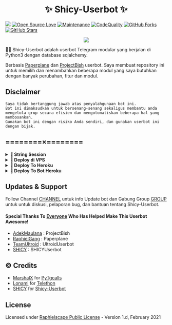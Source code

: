  <h1 align="center">✨  Shicy-Userbot ✨</h1>

<a href="https://github.com/sip-userbot/Shicy-Userbot/commits"> <img src="https://img.shields.io/github/last-commit/sip-userbot/Shicy-Userbot?color=red&logo=github&logoColor=blue&style=for-the-badge" /></a>
[![Open Source Love](https://badges.frapsoft.com/os/v2/open-source.png?v=103)](https://github.com/sip-userbot/Shicy-Userbot)
[![Maintenance](https://img.shields.io/badge/Maintained%3F-Yes-blue)](https://GitHub.com/sip-userbot/Shicy-Userbot/graphs/commit-activity)
[![CodeQuality](https://img.shields.io/codacy/grade/a723cb464d5a4d25be3152b5d71de82d?color=blue&logo=codacy)](https://app.codacy.com/gh/sip-userbot/Shicy-Userbot/dashboard)
[![GitHub Forks](https://img.shields.io/github/forks/sip-userbot/Shicy-Userbot?&logo=github)](https://github.com/sip-userbot/Shicy-Userbot/fork)
[![GitHub Stars](https://img.shields.io/github/stars/sip-userbot/Shicy-Userbot?&logo=github)](https://github.com/sip-userbot/Shicy-Userbot/stargazers)


<p align="center">
  <img src="https://telegra.ph/file/55d4f8d54263f20fbcb31.jpg">
</p>

👩‍💻 Shicy-Userbot adalah userbot Telegram modular yang berjalan di Python3 dengan database sqlalchemy.

Berbasis [Paperplane](https://github.com/RaphielGang/Telegram-UserBot) dan [ProjectBish](https://github.com/adekmaulana/ProjectBish) userbot.
Saya membuat repository ini untuk memilih dan menambahkan beberapa modul yang saya butuhkan dengan banyak perubahan, fitur dan modul.

## Disclaimer

```
Saya tidak bertanggung jawab atas penyalahgunaan bot ini.
Bot ini dimaksudkan untuk bersenang-senang sekaligus membantu anda
mengelola grup secara efisien dan mengotomatiskan beberapa hal yang membosankan.
Gunakan bot ini dengan risiko Anda sendiri, dan gunakan userbot ini dengan bijak.
```

## ========×========

<details>
<summary><b>🔗 String Session</b></summary>
<br>
    
> Anda memerlukan API_ID & API_HASH untuk menghasilkan sesi telethon. ambil APP ID dan API Hash di my.telegram.org
<h4> Generate Session via Repl: </h4>    
<p><a href="https://repl.it/sip-userbot/ShicyString?lite=1&outputonly=1"><img src="https://img.shields.io/badge/Generate%20On%20Repl-blueviolet?style=for-the-badge&logo=appveyor" width="200""/></a></p>
<h4> Generate Session via Telegram StringGen Bot: </h4>    
<p><a href="https://t.me/ShicyStringRobot"><img src="https://img.shields.io/badge/TG%20String%20Gen%20Bot-blueviolet?style=for-the-badge&logo=appveyor" width="200""/></a></p>
    
</details>

<details>
<summary><b>🔗 Deploy di VPS</b></summary>
<br>

### Tutorial Deploy di VPS


 • `git clone https://github.com/sip-userbot/Shicy-Userbot`

 • `cd Shicy-Userbot`

 • `pip3 install -U -r requirements.txt`

 • `mv sample_config.env config.env`

 • `nano config.env`
  - isi vars
  - Jika sudah 
  - ketik ctrl + S
  - ctrl + X

 • `screen -S Shicy-Userbot`

 • `bash start`

</details>

<details>
<summary><b>🔗 Deploy To Heroku</b></summary>
<br>

<p><a href="https://heroku.com/deploy?template=https://github.com/sip-userbot/Shicy-Userbot"><img src="https://img.shields.io/badge/BUAT DI-HEROKU-aqua?style=plastic&logo=heroku&logoColor=gold"width="300" /></a></p>

</details>

<details>
<summary><b>🔗 Deploy To Bot Heroku</b></summary>
<br>

<p><a href="https://telegram.dog/XTZ_HerokuBot?start=c2lwLXVzZXJib3QvU2hpY3ktVXNlcmJvdCBTaGljeS1Vc2VyYm90"><img src="https://img.shields.io/badge/BUAT DI -BOT HEROKU-aqua?style=plastic&logo=heroku&logoColor=gold"width="300" height="45" /></a></p>

</details>

## Updates & Support

Follow Channel [CHANNEL](https://t.me/ShicyxC0d) untuk info Update bot dan Gabung Group [GROUP](https://t.me/ShicyyXCode) untuk untuk diskusi, pelaporan bug, dan bantuan tentang Shicy-Userbot.

#### Special Thanks To [Everyone](https://github.com/mrismanaziz/Man-Userbot/graphs/contributors) Who Has Helped Make This Userbot Awesome!
-  [AdekMaulana](https://github.com/adekmaulana) : ProjectBish
-  [RaphielGang](https://github.com/RaphielGang) : Paperplane
-  [TeamUltroid](https://github.com/TeamUltroid/Ultroid) :  UltroidUserbot
-  [SHICY](https://github.com/sip-userbot/Shicy-Userbot) :  SHICYUserbot

## © Credits
-  [MarshalX](https://github.com/MarshalX) for [PyTgcalls](https://github.com/MarshalX/tgcalls)
-  [Lonami](https://github.com/LonamiWebs/) for [Telethon](https://github.com/LonamiWebs/Telethon)
-  [SHICY](https://github.com/sip-userbot) for [Shicy-Userbot](https://github.com/sip-userbot/Shicy-Userbot)

## License
Licensed under [Raphielscape Public License](https://github.com/sip-userbot/Shicy-Userbot/blob/Shicy-Userbot/LICENSE) - Version 1.d, February 2021


